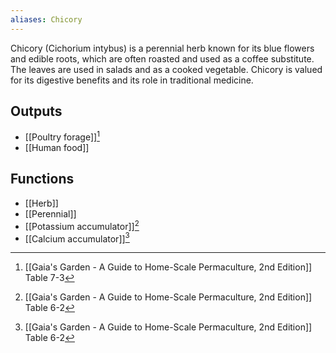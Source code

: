 ```yaml
---
aliases: Chicory
---
```

Chicory (Cichorium intybus) is a perennial herb known for its blue flowers and edible roots, which are often roasted and used as a coffee substitute. The leaves are used in salads and as a cooked vegetable. Chicory is valued for its digestive benefits and its role in traditional medicine.
## Outputs
- [[Poultry forage]][^1]
- [[Human food]]

## Functions
- [[Herb]]
- [[Perennial]]
- [[Potassium accumulator]][^2]
- [[Calcium accumulator]][^2]

[^1]: [[Gaia's Garden - A Guide to Home-Scale Permaculture, 2nd Edition]] Table 7-3
[^2]: [[Gaia's Garden - A Guide to Home-Scale Permaculture, 2nd Edition]] Table 6-2
